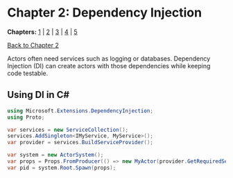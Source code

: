 # Chapter 2: Dependency Injection

**Chapters:** [1](../chapter-1/) | [2](../chapter-2/) | [3](../chapter-3/) | [4](../chapter-4/) | [5](../chapter-5/)

[Back to Chapter 2](../)

Actors often need services such as logging or databases. Dependency Injection (DI) can create actors with those dependencies while keeping code testable.

## Using DI in C#

```csharp
using Microsoft.Extensions.DependencyInjection;
using Proto;

var services = new ServiceCollection();
services.AddSingleton<IMyService, MyService>();
var provider = services.BuildServiceProvider();

var system = new ActorSystem();
var props = Props.FromProducer(() => new MyActor(provider.GetRequiredService<IMyService>()));
var pid = system.Root.Spawn(props);
```
